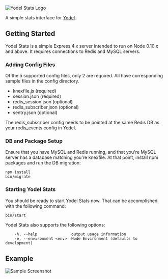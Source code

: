 ![Yodel Stats Logo](http://i.imgur.com/XTd4HJi.png)

A simple stats interface for [Yodel](https://github.com/SpireTeam/yodel). 

## Getting Started
Yodel Stats is a simple Express 4.x server intended to run on Node 0.10.x and above. It 
requires connections to Redis and MySQL servers.

### Adding Config Files
Of the 5 supported config files, only 2 are required. All have corresponding sample 
files in the config directory.

* knexfile.js (required)
* session.json (required)
* redis_session.json (optional)
* redis_subscriber.json (optional)
* sentry.json (optional)

The redis_subscriber config needs to be pointed at the same Redis DB as your redis_events
config in Yodel.

### DB and Package Setup
Ensure that you have MySQL and Redis running, and that you're MySQL server has a database 
matching you're knexfile. At that point, install npm packages and run the DB migration:

```
npm install
bin/migrate
```

### Starting Yodel Stats
You should be ready to start Yodel Stats now. That can be accomplished with 
the following command:

```
bin/start
```

Yodel Stats also supports the following options:
```
    -h, --help               output usage information
    -e, --environment <env>  Node Environment (defaults to development)
```

## Example

![Sample Screenshot](http://i.imgur.com/G07JWlY.png)
